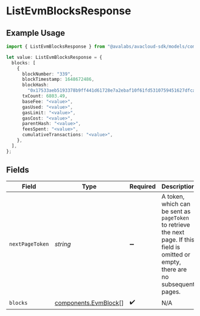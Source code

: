 # ListEvmBlocksResponse

## Example Usage

```typescript
import { ListEvmBlocksResponse } from "@avalabs/avacloud-sdk/models/components";

let value: ListEvmBlocksResponse = {
  blocks: [
    {
      blockNumber: "339",
      blockTimestamp: 1648672486,
      blockHash:
        "0x17533aeb5193378b9ff441d61728e7a2ebaf10f61fd5310759451627dfca2e7c",
      txCount: 6803.49,
      baseFee: "<value>",
      gasUsed: "<value>",
      gasLimit: "<value>",
      gasCost: "<value>",
      parentHash: "<value>",
      feesSpent: "<value>",
      cumulativeTransactions: "<value>",
    },
  ],
};
```

## Fields

| Field                                                                                                                                  | Type                                                                                                                                   | Required                                                                                                                               | Description                                                                                                                            |
| -------------------------------------------------------------------------------------------------------------------------------------- | -------------------------------------------------------------------------------------------------------------------------------------- | -------------------------------------------------------------------------------------------------------------------------------------- | -------------------------------------------------------------------------------------------------------------------------------------- |
| `nextPageToken`                                                                                                                        | *string*                                                                                                                               | :heavy_minus_sign:                                                                                                                     | A token, which can be sent as `pageToken` to retrieve the next page. If this field is omitted or empty, there are no subsequent pages. |
| `blocks`                                                                                                                               | [components.EvmBlock](../../models/components/evmblock.md)[]                                                                           | :heavy_check_mark:                                                                                                                     | N/A                                                                                                                                    |